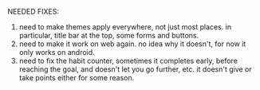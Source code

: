 NEEDED FIXES:

1. need to make themes apply everywhere, not just most places. in particular, title bar at the top, some forms and buttons.
2. need to make it work on web again. no idea why it doesn't, for now it only works on android.
3. need to fix the habit counter, sometimes it completes early, before reaching the goal, and doesn't let you go further, etc. it doesn't give or take points either for some reason.
